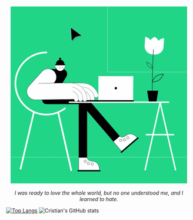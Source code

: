 
<p align = "center"><img src="https://github.com/CristianBudeanu/CristianBudeanu/blob/main/giphy.gif"></img></p>
<p align = "center"><i> I was ready to love the whole world, but no one understood me, and I learned to hate.</i></p>



  <p align = "center">
  
  [![Top Langs](https://github-readme-stats.vercel.app/api/top-langs/?username=CristianBudeanu&layout=compact&show_icons=true&theme=nord)](https://github.com/CristianBudeanu/github-readme-stats)
  ![Cristian's GitHub stats](https://github-readme-stats.vercel.app/api?username=CristianBudeanu&show_icons=true&theme=nord)
  
</p>
